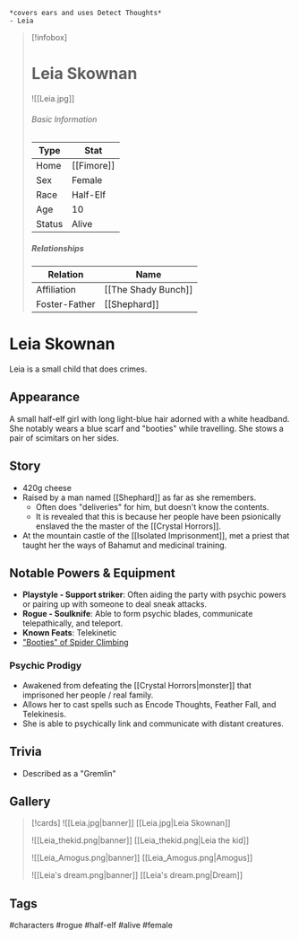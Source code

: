 	*covers ears and uses Detect Thoughts*
	- Leia

> [!infobox]
> # Leia Skownan
> ![[Leia.jpg]]
> ###### Basic Information
> | Type | Stat |
> | ---- | ---- |
> | Home | [[Fimore]] |
> | Sex | Female |
> | Race | Half-Elf |
> | Age | 10 |
> | Status | Alive |
> ##### Relationships
> | Relation | Name |
> | ---- | ---- |
> | Affiliation | [[The Shady Bunch]]|
> | Foster-Father | [[Shephard]] |

# Leia Skownan
Leia is a small child that does crimes.

## Appearance
A small half-elf girl with long light-blue hair adorned with a white headband. She notably wears a blue scarf and "booties" while travelling. She stows a pair of scimitars on her sides.

## Story
- 420g cheese
- Raised by a man named [[Shephard]] as far as she remembers.
	- Often does "deliveries" for him, but doesn't know the contents.
	- It is revealed that this is because her people have been psionically enslaved the the master of the [[Crystal Horrors]].
- At the mountain castle of the [[Isolated Imprisonment]], met a priest that taught her the ways of Bahamut and medicinal training.

## Notable Powers & Equipment
- **Playstyle - Support striker**: Often aiding the party with psychic powers or pairing up with someone to deal sneak attacks.
- **Rogue - Soulknife**: Able to form psychic blades, communicate telepathically, and teleport.
- **Known Feats**: Telekinetic
- ["Booties" of Spider Climbing](http://dnd5e.wikidot.com/wondrous-items:slippers-of-spider-climbing)

### Psychic Prodigy
- Awakened from defeating the [[Crystal Horrors|monster]] that imprisoned her people / real family.
- Allows her to cast spells such as  Encode Thoughts, Feather Fall,  and Telekinesis.
- She is able to psychically link and communicate with distant  creatures.

## Trivia
- Described as a "Gremlin"


## Gallery
>[!cards]
>![[Leia.jpg|banner]]
>[[Leia.jpg|Leia Skownan]]
>
>![[Leia_thekid.png|banner]]
>[[Leia_thekid.png|Leia the kid]]
>
>![[Leia_Amogus.png|banner]]
>[[Leia_Amogus.png|Amogus]]
>
>![[Leia's dream.png|banner]]
>[[Leia's dream.png|Dream]]
## Tags
#characters #rogue #half-elf #alive #female